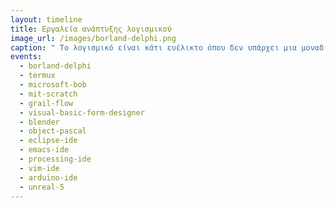 ```yaml
---
layout: timeline 
title: Εργαλεία ανάπτυξης λογισμικού
image_url: /images/borland-delphi.png
caption: " Το λογισμικό είναι κάτι ευέλικτο όπου δεν υπάρχει μια μοναδική λύση σε ένα πρόβλημα. Έτσι και στην ανάπτυξη του, δεν υπάρχει ένα μόνο εργαλείο καθώς μπορούν πλέον να χρησιμοποιηθούν διάφορα εργαλεία, από προγραμματισμό με μπλόκ έως προγραμματισμό σε έναν απλό text editor, με ή χωρίς το αντίστοιχο περιβάλλον. "
events:
  - borland-delphi
  - termux
  - microsoft-bob
  - mit-scratch
  - grail-flow
  - visual-basic-form-designer
  - blender
  - object-pascal
  - eclipse-ide
  - emacs-ide
  - processing-ide
  - vim-ide
  - arduino-ide
  - unreal-5
---
```

